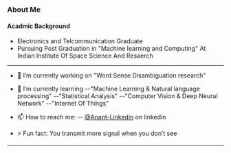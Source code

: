 ### About Me

#### Acadmic Background
- Electronics and Telcommunication Graduate  
- Pursuing Post Graduation in "Machine learning and Computing"  At Indian Institute Of Space Science And Resaerch


---

- 🔭 I’m currently working on "Word Sense Disambiguation research"
                                              
            
- 🌱 I’m currently learning 
            --"Machine Learning & Natural language processing"
            --"Statistical Analysis"
            --"Computer Vision & Deep Neural Network"
            --"Internet Of Things"

- 📫 How to reach me: 
           -- [@Anant-Linkedin](https://www.linkedin.com/in/anant--dashpute/) on linkedin
           
         

- ⚡ Fun fact: You transmit more signal when you don’t see


------------------------------------------------------------------------------------------------------------------------------
